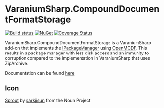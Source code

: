 # VaraniumSharp.CompoundDocumentFormatStorage

[![Build status](https://ci.appveyor.com/api/projects/status/i5l1vsfd4407q0e1/branch/master?svg=true)](https://ci.appveyor.com/project/DeadlyEmbrace/varaniumsharp-compounddocumentformatstorage/branch/master)
[![NuGet](https://img.shields.io/nuget/v/VaraniumSharp.CompoundDocumentFormatStorage.svg)](https://www.nuget.org/packages/VaraniumSharp.CompoundDocumentFormatStorage/)
[![Coverage Status](https://coveralls.io/repos/github/NinetailLabs/VaraniumSharp.CompoundDocumentFormatStorage/badge.svg?branch=master)](https://coveralls.io/github/NinetailLabs/VaraniumSharp.CompoundDocumentFormatStorage?branch=master)

VaraniumSharp.CompoundDocumentFormatStorage is a VaraniumSharp add-on that implements the [IPackageManager](https://ninetaillabs.github.io/VaraniumSharp/api/VaraniumSharp.Interfaces.Collections.IPackageManager.html) using [OpenMCDF](http://openmcdf.sourceforge.net/). This results in a package manager with less disk access and an immunity to corruption compared to the implementation in VaraniumSharp that uses ZipArchive.

Documentation can be found [here](https://ninetaillabs.github.io/VaraniumSharp.CompoundDocumentFormatStorage/)

## Icon
[Sprout](https://thenounproject.com/term/sprout/607325/) by [parkjisun](https://thenounproject.com/naripuru/) from the Noun Project 